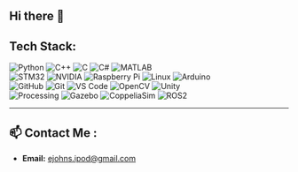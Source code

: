 ## Hi there 👋

<!--
**StrPicket/StrPicket** is a ✨ _special_ ✨ repository because its `README.md` (this file) appears on your GitHub profile.

Here are some ideas to get you started:

- 🔭 I’m currently working on ...
- 🌱 I’m currently learning ...
- 👯 I’m looking to collaborate on ...
- 🤔 I’m looking for help with ...
- 💬 Ask me about ...
- 📫 How to reach me: ...
- 😄 Pronouns: ...
- ⚡ Fun fact: ...
-->

<!-- ==================== -->
<!--   Tech Stack -->
<!-- ==================== -->
<div align="left">

  ## Tech Stack:
  
  <img src="https://img.shields.io/badge/Python-3776AB?style=flat-square&logo=python&logoColor=white" alt="Python"/>
  <img src="https://img.shields.io/badge/C++-00599C?style=flat-square&logo=c%2B%2B&logoColor=white" alt="C++"/>
  <img src="https://img.shields.io/badge/C-00599C?style=flat-square&logo=c&logoColor=white" alt="C"/>
  <img src="https://img.shields.io/badge/C%23-239120?style=flat-square&logo=c-sharp&logoColor=white" alt="C#"/>
  <img src="https://img.shields.io/badge/MATLAB-0076A8?style=flat-square&logo=mathworks&logoColor=white" alt="MATLAB"/>
  <br/>
  <img src="https://img.shields.io/badge/STM32-1A1A1A?style=flat-square&logo=stmicroelectronics&logoColor=white" alt="STM32"/>
  <img src="https://img.shields.io/badge/NVIDIA-76B900?style=flat-square&logo=nvidia&logoColor=white" alt="NVIDIA"/>
  <img src="https://img.shields.io/badge/Raspberry%20Pi-C51A4A?style=flat-square&logo=raspberry-pi&logoColor=white" alt="Raspberry Pi"/>
  <img src="https://img.shields.io/badge/Linux-FCC624?style=flat-square&logo=linux&logoColor=black" alt="Linux"/>
  <img src="https://img.shields.io/badge/Arduino-00979D?style=flat-square&logo=arduino&logoColor=white" alt="Arduino"/>
  <br/>
  <img src="https://img.shields.io/badge/GitHub-181717?style=flat-square&logo=github&logoColor=white" alt="GitHub"/>
  <img src="https://img.shields.io/badge/Git-F05032?style=flat-square&logo=git&logoColor=white" alt="Git"/>
  <img src="https://img.shields.io/badge/VS%20Code-007ACC?style=flat-square&logo=visual-studio-code&logoColor=white" alt="VS Code"/>
  <img src="https://img.shields.io/badge/OpenCV-228B22?style=flat-square&logo=opencv&logoColor=white" alt="OpenCV"/>
  <img src="https://img.shields.io/badge/Unity-000000?style=flat-square&logo=unity&logoColor=white" alt="Unity"/>
  <br/>
  <img src="https://img.shields.io/badge/Processing-000000?style=flat-square&logo=processingfoundation&logoColor=white" alt="Processing"/>
  <img src="https://img.shields.io/badge/Gazebo-239120?style=flat-square&logo=gazebo&logoColor=white" alt="Gazebo"/>
  <img src="https://img.shields.io/badge/CoppeliaSim-7B1FA2?style=flat-square&logo=coppeliasim&logoColor=white" alt="CoppeliaSim"/>
  <img src="https://img.shields.io/badge/ROS2-CE0000?style=flat-square&logo=ros&logoColor=white" alt="ROS2"/>
</p>

</div>

---

<!-- ==================== -->
<!--  Contact Me Section  -->
<!-- ==================== -->
<div align="left">

## 📫 Contact Me :
 
- **Email:** [ejohns.ipod@gmail.com](mailto:ejohns.ipodb@gmail.com)  

</div>
